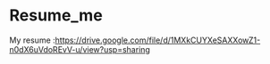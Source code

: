 # Resume_me
My resume :https://drive.google.com/file/d/1MXkCUYXeSAXXowZ1-n0dX6uVdoREvV-u/view?usp=sharing
